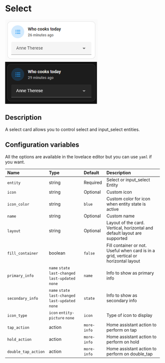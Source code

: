 # Select

![Entity light](../images/select-light.png)
![Entity dark](../images/select-dark.png)

## Description

A select card allows you to control select and input_select entities.

## Configuration variables

All the options are available in the lovelace editor but you can use `yaml` if you want.

| Name                | Type                                                | Default     | Description                                                                         |
| :------------------ | :-------------------------------------------------- | :---------- | :---------------------------------------------------------------------------------- |
| `entity`            | string                                              | Required    | Select or input_select Entity                                                       |
| `icon`              | string                                              | Optional    | Custom icon                                                                         |
| `icon_color`        | string                                              | `blue`      | Custom color for icon when entity state is active                                   |
| `name`              | string                                              | Optional    | Custom name                                                                         |
| `layout`            | string                                              | Optional    | Layout of the card. Vertical, horizontal and default layout are supported           |
| `fill_container`    | boolean                                             | `false`     | Fill container or not. Useful when card is in a grid, vertical or horizontal layout |
| `primary_info`      | `name` `state` `last-changed` `last-updated` `none` | `name`      | Info to show as primary info                                                        |
| `secondary_info`    | `name` `state` `last-changed` `last-updated` `none` | `state`     | Info to show as secondary info                                                      |
| `icon_type`         | `icon` `entity-picture` `none`                      | `icon`      | Type of icon to display                                                             |
| `tap_action`        | action                                              | `more-info` | Home assistant action to perform on tap                                             |
| `hold_action`       | action                                              | `more-info` | Home assistant action to perform on hold                                            |
| `double_tap_action` | action                                              | `more-info` | Home assistant action to perform on double_tap                                      |

